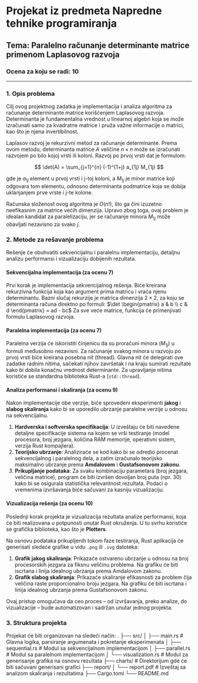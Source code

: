 # Projekat iz predmeta Napredne tehnike programiranja

## Tema: Paralelno računanje determinante matrice primenom Laplasovog razvoja

### Ocena za koju se radi: 10

---

### 1. Opis problema

Cilj ovog projektnog zadatka je implementacija i analiza algoritma za računanje determinante matrice korišćenjem Laplasovog razvoja. Determinanta je fundamentalna vrednost u linearnoj algebri koja se može izračunati samo za kvadratne matrice i pruža važne informacije o matrici, kao što je njena invertibilnost.

Laplasov razvoj je rekurzivni metod za računanje determinante. Prema ovom metodu, determinanta matrice $A$ veličine $n \times n$ može se izračunati razvojem po bilo kojoj vrsti ili koloni. Razvoj po prvoj vrsti dat je formulom:

$$ \det(A) = \sum_{j=1}^{n} (-1)^{1+j} a_{1j} M_{1j} $$

gde je $a_{1j}$ element u prvoj vrsti i j-toj koloni, a $M_{1j}$ je minor matrice koji odgovara tom elementu, odnosno determinanta podmatrice koja se dobija uklanjanjem prve vrste i j-te kolone.

Računska složenost ovog algoritma je $O(n!)$, što ga čini izuzetno neefikasnim za matrice većih dimenzija. Upravo zbog toga, ovaj problem je idealan kandidat za paralelizaciju, jer se računanje minora $M_{1j}$ može obavljati nezavisno za svako $j$.

### 2. Metode za rešavanje problema

Rešenje će obuhvatiti sekvencijalnu i paralelnu implementaciju, detaljnu analizu performansi i vizualizaciju dobijenih rezultata.

#### Sekvencijalna implementacija (za ocenu 7)

Prvi korak je implementacija sekvencijalnog rešenja. Biće kreirana rekurzivna funkcija koja kao argument prima matricu i vraća njenu determinantu. Bazni slučaj rekurzije je matrica dimenzija $2 \times 2$, za koju se determinanta računa direktno po formuli: 
$\det \begin{pmatrix} a & b \\ c & d \end{pmatrix} = ad - bc$
Za sve veće matrice, funkcija će primenjivati formulu Laplasovog razvoja.

#### Paralelna implementacija (za ocenu 7)

Paralelna verzija će iskoristiti činjenicu da su proračuni minora ($M_{1j}$) u formuli međusobno nezavisni. Za računanje svakog minora u razvoju po prvoj vrsti biće kreirana posebna nit (thread). Glavna nit će delegirati ove zadatke radnim nitima, sačekati njihov završetak i na kraju sumirati rezultate kako bi dobila konačnu vrednost determinante. Za upravljanje nitima koristiće se standardna biblioteka Rust-a (`std::thread`).

#### Analiza performansi i skaliranja (za ocenu 9)

Nakon implementacije obe verzije, biće sprovedeni eksperimenti **jakog** i **slabog skaliranja** kako bi se uporedilo ubrzanje paralelne verzije u odnosu na sekvencijalnu.

1.  **Hardverska i softverska specifikacija**: U izveštaju će biti navedene detaljne specifikacije sistema na kojem se vrši testiranje (model procesora, broj jezgara, količina RAM memorije, operativni sistem, verzija Rust kompajlera).
2.  **Teorijsko ubrzanje**: Analiziraće se kod kako bi se odredio procenat sekvencijalnog i paralelnog dela, a zatim izračunalo teorijsko maksimalno ubrzanje prema **Amdalovom** i **Gustafsonovom zakonu**.
3.  **Prikupljanje podataka**: Za svaku kombinaciju parametara (broj jezgara, veličina matrice), program će biti izvršen dovoljan broj puta (npr. 30) kako bi se osigurala statistička relevantnost rezultata. Podaci o vremenima izvršavanja biće sačuvani za kasniju vizualizaciju.

#### Vizualizacija rešenja (za ocenu 10)

Poslednji korak projekta je vizualizacija rezultata analize performansi, koja će biti realizovana u potpunosti unutar Rust okruženja. U tu svrhu koristiće se grafička biblioteka, kao što je **Plotters**.

Na osnovu podataka prikupljenih tokom faze testiranja, Rust aplikacija će generisati sledeće grafike u vidu `.png` ili `.svg` datoteka:
1.  **Grafik jakog skaliranja**: Prikazaće ostvareno ubrzanje u odnosu na broj procesorskih jezgara za fiksnu veličinu problema. Na grafiku će biti iscrtana i linija idealnog ubrzanja prema Amdalovom zakonu.
2.  **Grafik slabog skaliranja**: Prikazaće skaliranje efikasnosti za problem čija veličina raste proporcionalno broju jezgara. Na grafiku će biti iscrtana i linija idealnog ubrzanja prema Gustafsonovom zakonu.

Ovaj pristup omogućava da ceo proces – od izvršavanja, preko analize, do vizualizacije – bude automatizovan i sadržan unutar jednog projekta.

### 3. Struktura projekta

Projekat će biti organizovan na sledeći način:
.
├── src/
│   ├── main.rs         # Glavna logika, parsiranje argumenata i pokretanje eksperimenata
│   ├── sequential.rs   # Modul sa sekvencijalnom implementacijom
│   ├── parallel.rs     # Modul sa paralelnom implementacijom
│   └── visualization.rs # Modul za generisanje grafika na osnovu rezultata
├── charts/             # Direktorijum gde će biti sačuvani generisani grafici
├── report/
│   └── report.pdf      # Izveštaj sa analizom skaliranja i rezultatima
├── Cargo.toml
└── README.md

